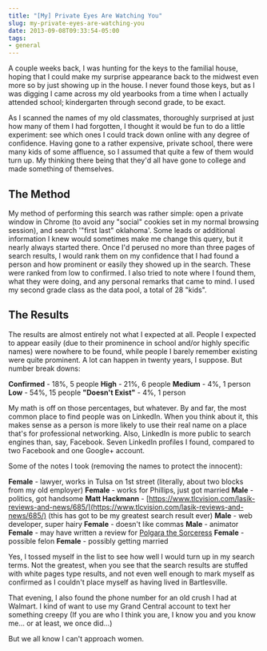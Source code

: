 ```yaml
---
title: "[My] Private Eyes Are Watching You"
slug: my-private-eyes-are-watching-you
date: 2013-09-08T09:33:54-05:00
tags:
- general
---
```

A couple weeks back, I was hunting for the keys to the familial house, hoping that I could make my surprise appearance back to the midwest even more so by just showing up in the house. I never found those keys, but as I was digging I came across my old yearbooks from a time when I actually attended school; kindergarten through second grade, to be exact.

As I scanned the names of my old classmates, thoroughly surprised at just how many of them I had forgotten, I thought it would be fun to do a little experiment: see which ones I could track down online with any degree of confidence. Having gone to a rather expensive, private school, there were many kids of some affluence, so I assumed that quite a few of them would turn up. My thinking there being that they'd all have gone to college and made something of themselves.

## The Method
My method of performing this search was rather simple: open a private window in Chrome (to avoid any "social" cookies set in my normal browsing session), and search '"first last" oklahoma'. Some leads or additional information I knew would sometimes make me change this query, but it nearly always started there. Once I'd perused no more than three pages of search results, I would rank them on my confidence that I had found a person and how prominent or easily they showed up in the search. These were ranked from low to confirmed. I also tried to note where I found them, what they were doing, and any personal remarks that came to mind. I used my second grade class as the data pool, a total of 28 "kids".

## The Results
The results are almost entirely not what I expected at all. People I expected to appear easily (due to their prominence in school and/or highly specific names) were nowhere to be found, while people I barely remember existing were quite prominent. A lot can happen in twenty years, I suppose. But number break downs:

**Confirmed** - 18%, 5 people
**High** - 21%, 6 people
**Medium** - 4%, 1 person
**Low** - 54%, 15 people
**"Doesn't Exist"** - 4%, 1 person

My math is off on those percentages, but whatever. By and far, the most common place to find people was on LinkedIn. When you think about it, this makes sense as a person is more likely to use their real name on a place that's for professional networking. Also, LinkedIn is more public to search engines than, say, Facebook. Seven LinkedIn profiles I found, compared to two Facebook and one Google+ account.

Some of the notes I took (removing the names to protect the innocent):

**Female** - lawyer, works in Tulsa on 1st street (literally, about two blocks from my old employer)
**Female** - works for Phillips, just got married
**Male** - politics, got handsome
**Matt Hackmann** - [https://www.tlcvision.com/lasik-reviews-and-news/685/](https://www.tlcvision.com/lasik-reviews-and-news/685/) (this has got to be my greatest search result ever)
**Male** - web developer, super hairy
**Female** - doesn't like commas
**Male** - animator
**Female** - may have written a review for [Polgara the Sorceress](http://www.amazon.com/Polgara-Sorceress-Malloreon-David-Eddings/dp/0345422554/ref=sr_1_1?ie=UTF8&amp;amp;amp;qid=1378696304&amp;amp;amp;sr=8-1&amp;amp;amp;keywords=polgara+the+sorceress)
**Female** - possible felon
**Female** - possibly getting married

Yes, I tossed myself in the list to see how well I would turn up in my search terms. Not the greatest, when you see that the search results are stuffed with white pages type results, and not even well enough to mark myself as confirmed as I couldn't place myself as having lived in Bartlesville.

That evening, I also found the phone number for an old crush I had at Walmart. I kind of want to use my Grand Central account to text her something creepy (If you are who I think you are, I know you and you know me... or at least, we once did...)

But we all know I can't approach women.
